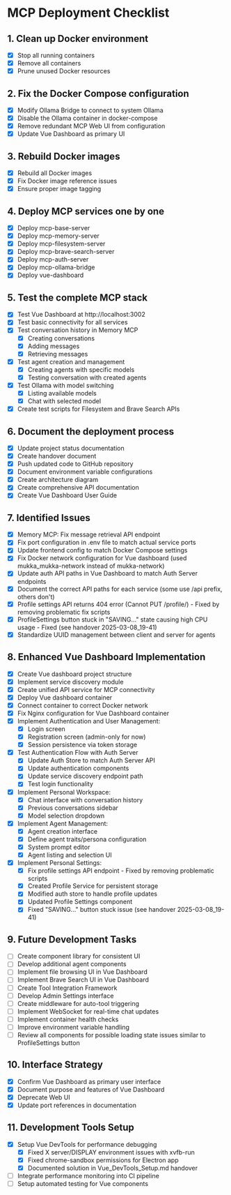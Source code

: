 # MCP Deployment Checklist

## 1. Clean up Docker environment
- [x] Stop all running containers
- [x] Remove all containers
- [x] Prune unused Docker resources

## 2. Fix the Docker Compose configuration
- [x] Modify Ollama Bridge to connect to system Ollama
- [x] Disable the Ollama container in docker-compose
- [x] Remove redundant MCP Web UI from configuration
- [x] Update Vue Dashboard as primary UI

## 3. Rebuild Docker images
- [x] Rebuild all Docker images
- [x] Fix Docker image reference issues
- [x] Ensure proper image tagging

## 4. Deploy MCP services one by one
- [x] Deploy mcp-base-server
- [x] Deploy mcp-memory-server
- [x] Deploy mcp-filesystem-server
- [x] Deploy mcp-brave-search-server
- [x] Deploy mcp-auth-server
- [x] Deploy mcp-ollama-bridge
- [x] Deploy vue-dashboard

## 5. Test the complete MCP stack
- [x] Test Vue Dashboard at http://localhost:3002
- [x] Test basic connectivity for all services
- [x] Test conversation history in Memory MCP
  - [x] Creating conversations
  - [x] Adding messages
  - [x] Retrieving messages
- [x] Test agent creation and management
  - [x] Creating agents with specific models
  - [x] Testing conversation with created agents
- [x] Test Ollama with model switching
  - [x] Listing available models
  - [x] Chat with selected model
- [x] Create test scripts for Filesystem and Brave Search APIs

## 6. Document the deployment process
- [x] Update project status documentation
- [x] Create handover document
- [x] Push updated code to GitHub repository
- [x] Document environment variable configurations
- [x] Create architecture diagram
- [x] Create comprehensive API documentation
- [x] Create Vue Dashboard User Guide

## 7. Identified Issues
- [x] Memory MCP: Fix message retrieval API endpoint
- [x] Fix port configuration in .env file to match actual service ports
- [x] Update frontend config to match Docker Compose settings
- [x] Fix Docker network configuration for Vue dashboard (used mukka_mukka-network instead of mukka-network)
- [x] Update auth API paths in Vue Dashboard to match Auth Server endpoints
- [x] Document the correct API paths for each service (some use /api prefix, others don't)
- [x] Profile settings API returns 404 error (Cannot PUT /profile/) - Fixed by removing problematic fix scripts
- [x] ProfileSettings button stuck in "SAVING..." state causing high CPU usage - Fixed (see handover 2025-03-08_19-41)
- [x] Standardize UUID management between client and server for agents

## 8. Enhanced Vue Dashboard Implementation
- [x] Create Vue dashboard project structure
- [x] Implement service discovery module
- [x] Create unified API service for MCP connectivity
- [x] Deploy Vue dashboard container
- [x] Connect container to correct Docker network
- [x] Fix Nginx configuration for Vue Dashboard container
- [x] Implement Authentication and User Management:
  - [x] Login screen
  - [x] Registration screen (admin-only for now)
  - [x] Session persistence via token storage
- [x] Test Authentication Flow with Auth Server
  - [x] Update Auth Store to match Auth Server API
  - [x] Update authentication components
  - [x] Update service discovery endpoint path
  - [x] Test login functionality
- [x] Implement Personal Workspace:
  - [x] Chat interface with conversation history
  - [x] Previous conversations sidebar
  - [x] Model selection dropdown
- [x] Implement Agent Management:
  - [x] Agent creation interface
  - [x] Define agent traits/persona configuration
  - [x] System prompt editor
  - [x] Agent listing and selection UI
- [x] Implement Personal Settings:
  - [x] Fix profile settings API endpoint - Fixed by removing problematic scripts
  - [x] Created Profile Service for persistent storage
  - [x] Modified auth store to handle profile updates
  - [x] Updated Profile Settings component
  - [x] Fixed "SAVING..." button stuck issue (see handover 2025-03-08_19-41)

## 9. Future Development Tasks
- [ ] Create component library for consistent UI
- [ ] Develop additional agent components
- [ ] Implement file browsing UI in Vue Dashboard
- [ ] Implement Brave Search UI in Vue Dashboard
- [ ] Create Tool Integration Framework
- [ ] Develop Admin Settings interface
- [ ] Create middleware for auto-tool triggering
- [ ] Implement WebSocket for real-time chat updates
- [ ] Implement container health checks
- [ ] Improve environment variable handling
- [ ] Review all components for possible loading state issues similar to ProfileSettings button

## 10. Interface Strategy
- [x] Confirm Vue Dashboard as primary user interface
- [x] Document purpose and features of Vue Dashboard
- [x] Deprecate Web UI
- [x] Update port references in documentation

## 11. Development Tools Setup
- [x] Setup Vue DevTools for performance debugging
  - [x] Fixed X server/DISPLAY environment issues with xvfb-run
  - [x] Fixed chrome-sandbox permissions for Electron app
  - [x] Documented solution in Vue_DevTools_Setup.md handover
- [ ] Integrate performance monitoring into CI pipeline
- [ ] Setup automated testing for Vue components
